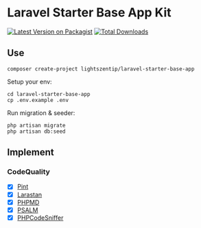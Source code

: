# Laravel Starter Base App Kit

[![Latest Version on Packagist](https://img.shields.io/packagist/v/lightszentip/laravel-starter-base-app.svg?style=flat-square)](https://packagist.org/packages/lightszentip/laravel-starter-base-app)
[![Total Downloads](https://img.shields.io/packagist/dt/lightszentip/laravel-starter-base-app.svg?style=flat-square)](https://packagist.org/packages/lightszentip/laravel-starter-base-app)

## Use

```shell
composer create-project lightszentip/laravel-starter-base-app
```

Setup your env:
```shell
cd laravel-starter-base-app
cp .env.example .env
```
Run migration & seeder:
```shell
php artisan migrate
php artisan db:seed
```

## Implement

### CodeQuality

- [x] [Pint](./.github/workflows/pint.yml)
- [x] [Larastan](./.github/workflows/larastan.yml)
- [x] [PHPMD](./.github/workflows/phpmd.yml)
- [x] [PSALM](./.github/workflows/psalm.yml)
- [x] [PHPCodeSniffer](./.github/workflows/phpcodesniffer.yml)

